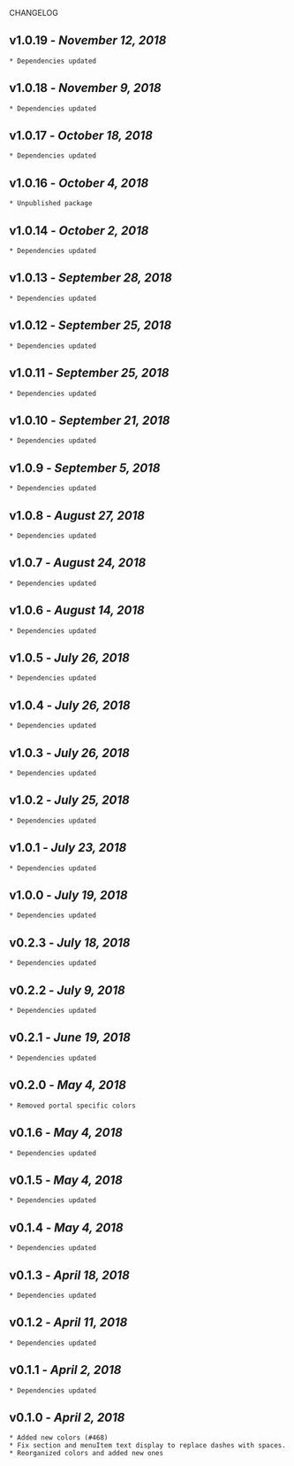 <!--
changelogUtils.file is auto-generated using the monorepo-scripts package. Don't edit directly.
Edit the package's CHANGELOG.json file only.
-->

CHANGELOG

## v1.0.19 - _November 12, 2018_

    * Dependencies updated

## v1.0.18 - _November 9, 2018_

    * Dependencies updated

## v1.0.17 - _October 18, 2018_

    * Dependencies updated

## v1.0.16 - _October 4, 2018_

    * Unpublished package

## v1.0.14 - _October 2, 2018_

    * Dependencies updated

## v1.0.13 - _September 28, 2018_

    * Dependencies updated

## v1.0.12 - _September 25, 2018_

    * Dependencies updated

## v1.0.11 - _September 25, 2018_

    * Dependencies updated

## v1.0.10 - _September 21, 2018_

    * Dependencies updated

## v1.0.9 - _September 5, 2018_

    * Dependencies updated

## v1.0.8 - _August 27, 2018_

    * Dependencies updated

## v1.0.7 - _August 24, 2018_

    * Dependencies updated

## v1.0.6 - _August 14, 2018_

    * Dependencies updated

## v1.0.5 - _July 26, 2018_

    * Dependencies updated

## v1.0.4 - _July 26, 2018_

    * Dependencies updated

## v1.0.3 - _July 26, 2018_

    * Dependencies updated

## v1.0.2 - _July 25, 2018_

    * Dependencies updated

## v1.0.1 - _July 23, 2018_

    * Dependencies updated

## v1.0.0 - _July 19, 2018_

    * Dependencies updated

## v0.2.3 - _July 18, 2018_

    * Dependencies updated

## v0.2.2 - _July 9, 2018_

    * Dependencies updated

## v0.2.1 - _June 19, 2018_

    * Dependencies updated

## v0.2.0 - _May 4, 2018_

    * Removed portal specific colors

## v0.1.6 - _May 4, 2018_

    * Dependencies updated

## v0.1.5 - _May 4, 2018_

    * Dependencies updated

## v0.1.4 - _May 4, 2018_

    * Dependencies updated

## v0.1.3 - _April 18, 2018_

    * Dependencies updated

## v0.1.2 - _April 11, 2018_

    * Dependencies updated

## v0.1.1 - _April 2, 2018_

    * Dependencies updated

## v0.1.0 - _April 2, 2018_

    * Added new colors (#468)
    * Fix section and menuItem text display to replace dashes with spaces.
    * Reorganized colors and added new ones
